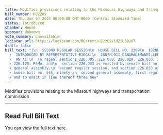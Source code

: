 ```yaml
---
title: Modifies provisions relating to the Missouri highways and transportation commission
bill_number: HB2289
date: Thu Jan 04 2024 00:00:00 GMT-0600 (Central Standard Time)
status: Introduced
chamber: House
sponsor: Unknown
vote_summary: Unavailable
legiscan_url: https://legiscan.com/MO/text/HB2289/id/2869267
draft: false
bill_text: "|\n  SECOND REGULAR SESSION\n  HOUSE BILL NO. 2289\n  102ND GENERAL ASSEMBLY\n\
  \  INTRODUCED BY REPRESENTATIVE RIGGS.\n  2887H.01I DANARADEMANMILLER,ChiefClerk\n\
  \  AN ACT\n  To repeal sections 226.005, 226.008, 226.020, 226.030, 226.070, and\
  \ 226.120, RSMo, and\n  section 226.033 as enacted by senate bill no. 844, ninety-fifth\
  \ general assembly,\n  second regular session, and section 226.033 as enacted by\
  \ house bill no. 668, ninety-\n  second general assembly, first regular session,\
  \ and to enact in lieu thereof three new"
---
```

Modifies provisions relating to the Missouri highways and transportation commission

---

## Read Full Bill Text

You can view the full text [here](https://legiscan.com/MO/text/HB2289/id/2869267).
